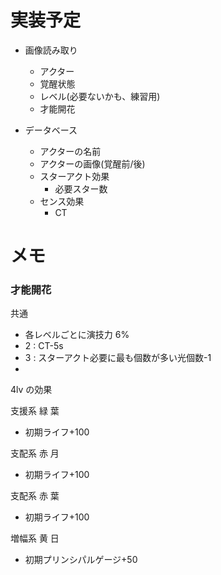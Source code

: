 # 実装予定

- 画像読み取り

  - アクター
  - 覚醒状態
  - レベル(必要ないかも、練習用)
  - 才能開花

- データベース
  - アクターの名前
  - アクターの画像(覚醒前/後)
  - スターアクト効果
    - 必要スター数
  - センス効果
    - CT

# メモ

### 才能開花

共通

- 各レベルごとに演技力 6%
- 2 : CT-5s
- 3 : スターアクト必要に最も個数が多い光個数-1
-

4lv の効果

支援系 緑 葉

- 初期ライフ+100

支配系 赤 月

- 初期ライフ+100

支配系 赤 葉

- 初期ライフ+100

増幅系 黄 日

- 初期プリンシパルゲージ+50

